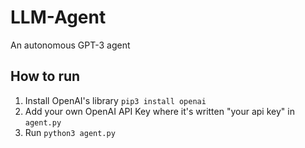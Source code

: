 # LLM-Agent
An autonomous GPT-3 agent 

## How to run

1. Install OpenAI's library `pip3 install openai`
2. Add your own OpenAI API Key where it's written "your api key" in `agent.py`
3. Run `python3 agent.py`
